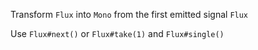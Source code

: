 Transform `Flux` into `Mono` from the first emitted signal `Flux`
   
<div class="hint">
  Use <code>Flux#next()</code> or <code>Flux#take(1)</code> and <code>Flux#single()</code>
</div>